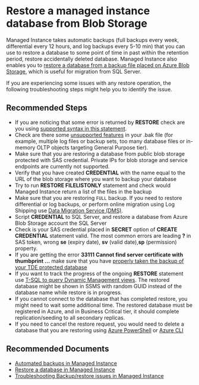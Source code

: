 <properties
	pageTitle="Management/Restore a managed instance database"
	description="Management/Restore a managed instance database"
	service="microsoft.sql"
	resource="servers"
	authors="jovanpop-msft"
	ms.author="jovanpop"
	displayOrder=""
	selfHelpType="generic"
	supportTopicIds="32637256"
	resourceTags=""
	productPesIds="16259"
	cloudEnvironments="public"
	articleId="b15059cf-640d-472e-887b-694eb3107c40"
/>
# Restore a managed instance database from Blob Storage

Managed Instance takes automatic backups (full backups every week, differential every 12 hours, and log backups every 5-10 min) that you can use to restore a database to some point of time in past within the retention period, restore accidentally deleted database. Managed Instance also enables you to [restore a database from a backup file placed on Azure Blob Storage](https://docs.microsoft.com/azure/sql-database/sql-database-managed-instance-get-started-restore), which is useful for migration from SQL Server.

If you are experiencing some issues with any restore operation, the following troubleshooting steps might help you to identify the issue.

## **Recommended Steps**
- If you are noticing that some error is returned by **RESTORE** check are you using [supported syntax in this statement](https://docs.microsoft.com/azure/sql-database/sql-database-managed-instance-transact-sql-information#restore-statement).
- Check are there some [unsupported features](https://docs.microsoft.com/azure/sql-database/sql-database-managed-instance-transact-sql-information#restore-statement) in your .bak file (for example, multiple log files or backup sets, too many database files or in-memory OLTP objects targeting General Purpose tier).
- Make sure that you are restoring a database from public blob storage protected with SAS credential. Private IPs for blob storage and service endpoints are currently not supported.
- Verify that you have created **CREDENTIAL** with the name equal to the URL of the blob storage where you want to backup your database
- Try to run **RESTORE FILELISTONLY** statement and check would Managed Instance return a list of the files in the backup
- Make sure that you are restoring `FULL` backup. If you need to restore differential or log backups, or perform online migration using Log Shipping use [Data Migration Service (DMS)](https://docs.microsoft.com/sql/dma/dma-overview).
- Script **CREDENTIAL** to SQL Server, and restore a database from Azure Blob Storage account the SQL Server
- Check is your SAS credential placed in **SECRET** option of **CREATE CREDENTIAL** statement valid. The most common errors are leading **?** in SAS token, wrong **se** (expiry date), **sv** (valid date),**sp** (permission) property.
- If you are getting the error **33111** **Cannot find server certificate with thumbprint ...** make sure that you have [properly taken the backup of your TDE protected database](https://techcommunity.microsoft.com/t5/Azure-SQL-Database/Take-a-backup-of-TDE-protected-database-on-Azure-SQL-Managed/ba-p/643407#M120)
- If you want to track the progress of the ongoing **RESTORE** statement use [T-SQL to query Dynamic Management views](https://docs.microsoft.com/sql/t-sql/statements/restore-statements-transact-sql?view=azuresqldb-mi-current#restore-mi-database-progress). The restored database might be shown in SSMS with random GUID instead of the database name while restore is in progress.
- If you cannot connect to the database that has completed restore, you might need to wait some additional time. The restored database must be registered in Azure, and in Business Critical tier, it should complete replication/seeding to all secondary replicas.
- If you need to cancel the restore request, you would need to delete a database that you are restoring using [Azure PowerShell](https://docs.microsoft.com/powershell/module/az.sql/remove-azsqlinstancedatabase?view=azps-2.1.0) or [Azure CLI](https://docs.microsoft.com/cli/azure/sql/midb?view=azure-cli-latest#az-sql-midb-delete)

## **Recommended Documents**
- [Automated backups in Managed Instance](https://docs.microsoft.com/azure/sql-database/sql-database-automated-backups)
- [Restore a database in Managed Instance](https://docs.microsoft.com/azure/sql-database/sql-database-managed-instance-get-started-restore)
- [Troubleshooting Backup/restore issues in Managed Instance](https://techcommunity.microsoft.com/t5/Azure-SQL-Database/Troubleshooting-potential-backup-restore-issues-on-Azure-SQL/ba-p/633556)

